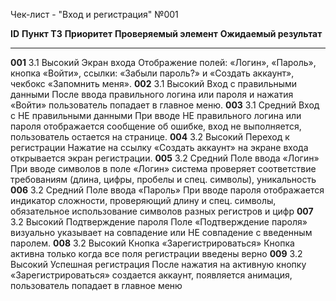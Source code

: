 Чек-лист - \"Вход и регистрация\" №001

  **ID**    **Пункт ТЗ**   **Приоритет**   **Проверяемый элемент**         **Ожидаемый результат**
  --------- -------------- --------------- ------------------------------- ---------------------------------------------------------------------------------------------------------------------------------------------------
  **001**   3.1            Высокий         Экран входа                     Отображение полей: «Логин», «Пароль», кнопка «Войти», ссылки: «Забыли пароль?» и «Создать аккаунт», чекбокс «Запомнить меня».
  **002**   3.1            Высокий         Вход с правильными данными      После ввода правильного логина или пароля и нажатия «Войти» пользователь попадает в главное меню.
  **003**   3.1            Средний         Вход с НЕ правильными данными   При вводе НЕ правильного логина или пароля отображается сообщение об ошибке, вход не выполняется, пользователь остается на странице.
  **004**   3.2            Высокий         Переход к регистрации           Нажатие на ссылку «Создать аккаунт» на экране входа открывается экран регистрации.
  **005**   3.2            Средний         Поле ввода «Логин»              При вводе символов в поле «Логин» система проверяет соответствие требованиям (длина, цифры, пробелы и спец. символы), уникальность
  **006**   3.2            Средний         Поле ввода «Пароль»             При вводе пароля отображается индикатор сложности, проверяющий длину и спец. символы, обязательное использование символов разных регистров и цифр
  **007**   3.2            Высокий         Подтверждение пароля            Поле «Подтверждение пароля» визуально указывает на совпадение или НЕ совпадение с введенным паролем.
  **008**   3.2            Высокий         Кнопка «Зарегистрироваться»     Кнопка активна только когда все поля регистрации введены верно
  **009**   3.2            Высокий         Успешная регистрация            После нажатия на активную кнопку «Зарегистрироваться» создается аккаунт, появляется анимация, пользователь попадает в главное меню
